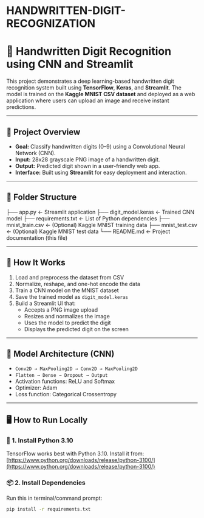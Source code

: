 # HANDWRITTEN-DIGIT-RECOGNIZATION
# 🧠 Handwritten Digit Recognition using CNN and Streamlit

This project demonstrates a deep learning-based handwritten digit recognition system built using **TensorFlow**, **Keras**, and **Streamlit**. The model is trained on the **Kaggle MNIST CSV dataset** and deployed as a web application where users can upload an image and receive instant predictions.

---

## 📌 Project Overview

- **Goal:** Classify handwritten digits (0–9) using a Convolutional Neural Network (CNN).
- **Input:** 28x28 grayscale PNG image of a handwritten digit.
- **Output:** Predicted digit shown in a user-friendly web app.
- **Interface:** Built using **Streamlit** for easy deployment and interaction.

---

## 📁 Folder Structure
├── app.py ← Streamlit application
├── digit_model.keras ← Trained CNN model
├── requirements.txt ← List of Python dependencies
├── mnist_train.csv ← (Optional) Kaggle MNIST training data
├── mnist_test.csv ← (Optional) Kaggle MNIST test data
└── README.md ← Project documentation (this file)


---

## 🚀 How It Works

1. Load and preprocess the dataset from CSV
2. Normalize, reshape, and one-hot encode the data
3. Train a CNN model on the MNIST dataset
4. Save the trained model as `digit_model.keras`
5. Build a Streamlit UI that:
   - Accepts a PNG image upload
   - Resizes and normalizes the image
   - Uses the model to predict the digit
   - Displays the predicted digit on the screen

---

## 🧪 Model Architecture (CNN)

- `Conv2D → MaxPooling2D → Conv2D → MaxPooling2D`
- `Flatten → Dense → Dropout → Output`
- Activation functions: ReLU and Softmax
- Optimizer: Adam
- Loss function: Categorical Crossentropy

---

## 🖥️ How to Run Locally

### 🧩 1. Install Python 3.10
TensorFlow works best with Python 3.10. Install it from:
[https://www.python.org/downloads/release/python-3100/](https://www.python.org/downloads/release/python-3100/)

### 📦 2. Install Dependencies
Run this in terminal/command prompt:

```bash
pip install -r requirements.txt

